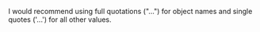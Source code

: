 I would recommend using full quotations ("...") for object names and single quotes ('...') for all other values.